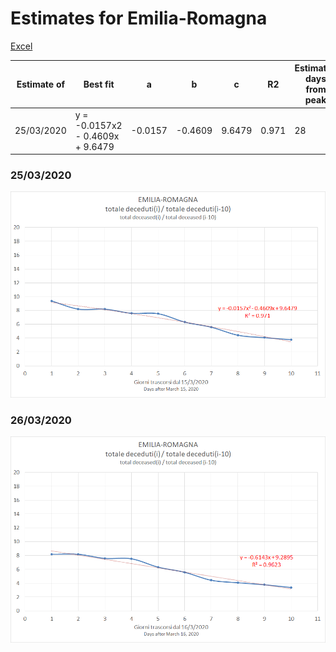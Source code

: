 # Estimates for Emilia-Romagna


[Excel](COVID-19_emilia_romagna.xlsx)

|Estimate of|Best fit|a|b|c|R2|Estimated days from peak|Estimated peak date|
|-|-|-|-|-|-|-|-|
|25/03/2020|y = -0.0157x2 - 0.4609x + 9.6479|-0.0157|-0.4609|9.6479|0.971|28|12/04/2020|

### 25/03/2020

![Fitting 25/03/2020](emilia_romagna_j10_20200325_x2.png)


### 26/03/2020

![Fitting 26/03/2020](emilia_romagna_j10_20200326_x.png)


